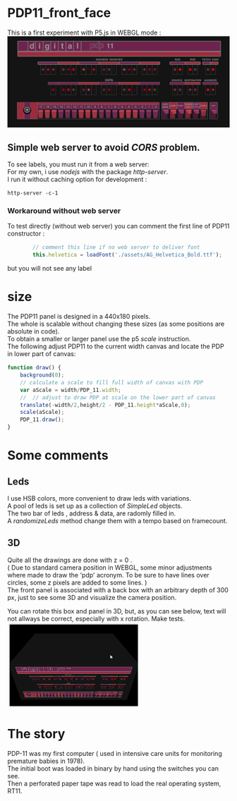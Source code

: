 # PDP11_front_face
This is a first experiment with P5.js in WEBGL mode :   
<img src="./images/PDP11_ff.png" width="600">   
  
## Simple web server to avoid *CORS* problem.  
To see labels, you must run it from a web server:   
For my own, i use *nodejs* with the package *http-server*.   
I run it without caching option for development : 
``` 
http-server -c-1
```   
### Workaround without web server
To test directly (without web server) you can comment the first line of PDP11 constructor :
```javascript
        // comment this line if no web server to deliver font 
        this.helvetica = loadFont('./assets/AG_Helvetica_Bold.ttf');
```   
but you will not see any label 
# size 
The PDP11 panel is designed in a 440x180 pixels.    
The whole is scalable without changing these sizes (as some positions are absolute in code).   
To obtain a smaller or larger panel use the p5 *scale* instruction.   
The following adjust PDP11 to the current width canvas and locate the PDP in lower part of canvas:   
```javascript
function draw() {
    background(0);
    // calculate a scale to fill full width of canvas with PDP
    var aScale = width/PDP_11.width;
    //  // adjust to draw PDP at scale on the lower part of canvas
    translate(-width/2,height/2 - PDP_11.height*aScale,0);
    scale(aScale);
    PDP_11.draw();
}
```
# Some comments 
## Leds
I use HSB colors, more convenient to draw leds with variations.    
A pool of leds is set up as a collection of *SimpleLed* objects.   
The two bar of leds , address & data, are radomly filled in.     
A *randomizeLeds* method change them with a tempo based on framecount.   

## 3D 
Quite all the drawings are done with z = 0 .   
( Due to standard camera position in WEBGL, some minor adjustments where made to draw the 'pdp' acronym. To be sure to have lines over circles, some z pixels are added to some lines. )    
The front panel is associated with a back box with an arbitrary depth of 300 px, just to see some 3D and visualize the camera position. 

You can rotate this box and panel in 3D, but, as you can see below, text will not allways be correct, especially with x rotation. Make tests.  
<img src="./images/PDP11_box.png" width="300">  

# The story
PDP-11 was my first computer ( used in intensive care units for monitoring premature babies in 1978).  
The initial boot was loaded in binary by hand using the switches you can see.   
Then a perforated paper tape was read to load the real operating system, RT11.   

